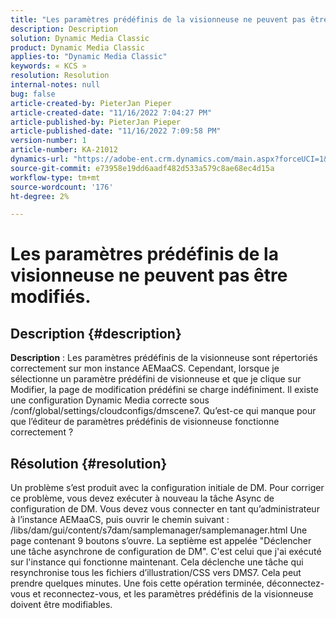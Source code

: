 ```yaml
---
title: "Les paramètres prédéfinis de la visionneuse ne peuvent pas être modifiés"
description: Description
solution: Dynamic Media Classic
product: Dynamic Media Classic
applies-to: "Dynamic Media Classic"
keywords: « KCS »
resolution: Resolution
internal-notes: null
bug: false
article-created-by: PieterJan Pieper
article-created-date: "11/16/2022 7:04:27 PM"
article-published-by: PieterJan Pieper
article-published-date: "11/16/2022 7:09:58 PM"
version-number: 1
article-number: KA-21012
dynamics-url: "https://adobe-ent.crm.dynamics.com/main.aspx?forceUCI=1&pagetype=entityrecord&etn=knowledgearticle&id=1782467b-e165-ed11-9561-6045bd006ce9"
source-git-commit: e73958e19dd6aadf482d533a579c8ae68ec4d15a
workflow-type: tm+mt
source-wordcount: '176'
ht-degree: 2%

---
```


# Les paramètres prédéfinis de la visionneuse ne peuvent pas être modifiés.

## Description {#description}


<b>Description</b> : Les paramètres prédéfinis de la visionneuse sont répertoriés correctement sur mon instance AEMaaCS. Cependant, lorsque je sélectionne un paramètre prédéfini de visionneuse et que je clique sur Modifier, la page de modification prédéfini se charge indéfiniment.
Il existe une configuration Dynamic Media correcte sous /conf/global/settings/cloudconfigs/dmscene7. Qu’est-ce qui manque pour que l’éditeur de paramètres prédéfinis de visionneuse fonctionne correctement ?


## Résolution {#resolution}


Un problème s’est produit avec la configuration initiale de DM. Pour corriger ce problème, vous devez exécuter à nouveau la tâche Async de configuration de DM.
Vous devez vous connecter en tant qu’administrateur à l’instance AEMaaCS, puis ouvrir le chemin suivant : /libs/dam/gui/content/s7dam/samplemanager/samplemanager.html Une page contenant 9 boutons s’ouvre. La septième est appelée &quot;Déclencher une tâche asynchrone de configuration de DM&quot;. C&#39;est celui que j&#39;ai exécuté sur l&#39;instance qui fonctionne maintenant.
Cela déclenche une tâche qui resynchronise tous les fichiers d’illustration/CSS vers DMS7. Cela peut prendre quelques minutes. Une fois cette opération terminée, déconnectez-vous et reconnectez-vous, et les paramètres prédéfinis de la visionneuse doivent être modifiables.
